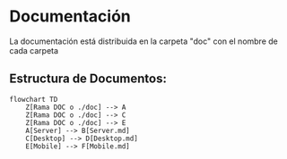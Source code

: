 # Documentación

La documentación está distribuida en la carpeta "doc" con el nombre de cada carpeta

## Estructura de Documentos:

```mermaid
flowchart TD
    Z[Rama DOC o ./doc] --> A
    Z[Rama DOC o ./doc] --> C
    Z[Rama DOC o ./doc] --> E
    A[Server] --> B[Server.md]
    C[Desktop] --> D[Desktop.md]
    E[Mobile] --> F[Mobile.md]
```
